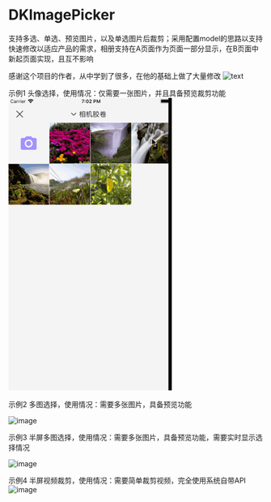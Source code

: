 # DKImagePicker
支持多选、单选、预览图片，以及单选图片后裁剪；采用配置model的思路以支持快速修改以适应产品的需求，相册支持在A页面作为页面一部分显示，在B页面中新起页面实现，且互不影响

感谢这个项目的作者，从中学到了很多，在他的基础上做了大量修改
![text](https://github.com/banchichen/TZImagePickerController)

示例1
头像选择，使用情况：仅需要一张图片，并且具备预览裁剪功能
![image](https://github.com/anonymity-du/DKImagePicker/blob/master/imageFolder/picker1.gif)

示例2
多图选择，使用情况：需要多张图片，具备预览功能

![image](https://github.com/anonymity-du/DKImagePicker/blob/master/imageFolder/doubleslider_2.gif)


示例3
半屏多图选择，使用情况：需要多张图片，具备预览功能，需要实时显示选择情况

![image](https://github.com/anonymity-du/DKImagePicker/blob/master/imageFolder/doubleslider_3.gif)

示例4
半屏视频裁剪，使用情况：需要简单裁剪视频，完全使用系统自带API
![image](https://github.com/anonymity-du/DKImagePicker/blob/master/imageFolder/doubleslider_4.gif)

